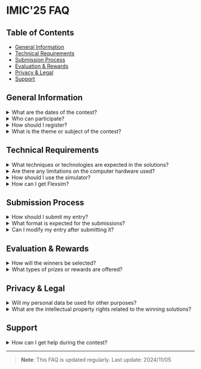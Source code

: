 # IMIC'25 FAQ

## Table of Contents
- [General Information](#general-information)
- [Technical Requirements](#technical-requirements)
- [Submission Process](#submission-process)
- [Evaluation & Rewards](#evaluation--rewards)
- [Privacy & Legal](#privacy--legal)
- [Support](#support)

## General Information
<details>
<summary>What are the dates of the contest?</summary>
  
* Registration and team formation : asap, before May 2025
* Submission of your proposal : end of July 2025
* Annoucements of winners : next SOHOMA edition, september 2025
</details>

<details>
<summary>Who can participate?</summary>
  
* Teams can include both students and faculty researchers
* No limitation on team size
* No specific degree or academic level required
* Open to any combination of students and researchers
</details>

<details>
<summary>How should I register?</summary>

The registration form is available [here](https://forms.office.com/e/FapnDQsVvv).
</details>

<details>
<summary>What is the theme or subject of the contest?</summary>

The contest description cand be found [here](2025_edition/The_Flexibac_Problem.md)

</details>

## Technical Requirements
<details>
<summary>What techniques or technologies are expected in the solutions?</summary>

IMIC'25 is opened to any type of computer-assisted solutions. Accepted technologies include *but are not limited to*:
- Operational Research
- Simulation
- Multi-Agent Systems
- Deep learning
</details>

<details>
<summary>Are there any limitations on the computer hardware used?</summary>
IMIC constestants are free to use the hardware and software solutions they prefer.
</details>

<details>
  
<summary>How should I use the simulator?</summary>
  The simulator package can be found here *(/!\ lien à mettre /!\)*
  The package is composed of 5 files :
  * The file *.fsm is the Flexsim simulation model of the flexibac problem.
  * 4 files *.dat, whose specifications and usages is detailed in the problem presentation.

  The procedure to launch the simulator is the following :
  
  1. Open the simulation model. To open it, you'll need to download and install Flexsim version 24.0 or higher. Refer to the question [How can I get Flexsim?](#Flexsim-intallation) for more info.
  2. Once opened, you'll need to launch the flexsim model. If you don't know how to do it, we recommend you to make at least the beginner tutorials available when launching Flexsim.
  3.  When you start the program, four windows will pop up one after the other, asking you to pick four *.dat files. You can tell which file to choose by looking at the window title (top left) or the file type (bottom right). see the figure below for a graphic explanation.
  ![image](https://github.com/user-attachments/assets/9340bb51-f6c5-40f8-99d2-629d487be156)
  4. The simulation should then be working properly.
</details>

<details>
<summary id="Flexsim-intallation">How can I get Flexsim?</summary>
 To get the installer for free, please go on the [Flexsim website](https://www.flexsim.com) and choose "Try for free". Follow the instructions to get the Flexsim version adapted to your computer operating system.
</details>

## Submission Process
<details>
<summary>How should I submit my entry?</summary>

Step-by-step submission process:
1. Prepare a paper describing the method used to determine your solution. This paper should respect the SOHOMA format.
2. Add the files BoxTransfer.dat and CartTransfer.dat, which are the two files of your solution, in a *.zip archive.
3. Send this archive to theIMIC organization commitee [contact@example.com](contact@example.com)
</details>

<details>
<summary>What format is expected for the submissions?</summary>

Accepted formats include:
- Reports
- Code repositories
- Presentations
- [Other format specifications]
</details>

<details>
<summary>Can I modify my entry after submitting it?</summary>

[Modification policy and procedures]
</details>

## Evaluation & Rewards
<details>
<summary>How will the winners be selected?</summary>

The winners will be selected based on quantitative and qualitative criteria :
* Quantitative criteria : maximizing the number of boxes processed by the robot while minimizing the number of carts transfered.
* Qualitative criteria : quality of the article provided, as well as the level of genericity of the proposed solution.
</details>

<details>
<summary>What types of prizes or rewards are offered?</summary>
To be announced.
</details>

## Privacy & Legal
<details>
<summary>Will my personal data be used for other purposes?</summary>

No, your personal data will stay confidential but when announcing the winners' identity.
</details>

<details>
<summary>What are the intellectual property rights related to the winning solutions?</summary>
Contestants should be aware that the best solutions will be archived on our benchmark website. They will keep their IP on but the technical details will be shared via an Open Source license.
</details>

## Support
<details>
<summary>How can I get help during the contest?</summary>

Support channels:
- 📧 Email: [contact@example.com](contact@example.com)
- 💬 Discord: [discord link]
- 🌐 Support portal: [portal link](https://github.com/GIS-S-mart/Benchmark-9-IMIC)
</details>

---

> **Note**: This FAQ is updated regularly. Last update: 2024/11/05
